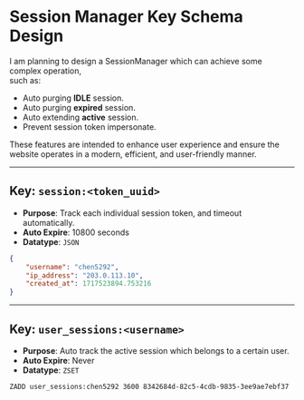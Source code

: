 # Session Manager Key Schema Design

I am planning to design a SessionManager which can achieve some complex operation,  
such as:

- Auto purging **IDLE** session.
- Auto purging **expired** session.
- Auto extending **active** session.
- Prevent session token impersonate.

These features are intended to enhance user experience and ensure the website operates in a modern, efficient, and user-friendly manner.  

---

## Key: `session:<token_uuid>`

- **Purpose**: Track each individual session token, and timeout automatically.
- **Auto Expire**: 10800 seconds
- **Datatype**: `JSON`

```json
{
	"username": "chen5292",
	"ip_address": "203.0.113.10",
	"created_at": 1717523894.753216
}
```

---

## Key: `user_sessions:<username>`

- **Purpose**: Auto track the active session which belongs to a certain user.
- **Auto Expire**: Never
- **Datatype**: `ZSET`

```redis
ZADD user_sessions:chen5292 3600 8342684d-82c5-4cdb-9835-3ee9ae7ebf37
```